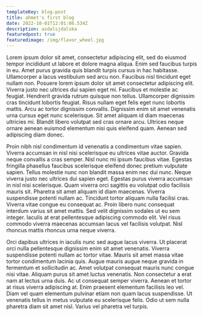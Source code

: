 ```yaml
---
templateKey: blog-post
title: ahmet's first blog
date: 2022-10-01T12:01:08.534Z
description: asdalsjdalska
featuredpost: true
featuredimage: /img/flavor_wheel.jpg
---
```

Lorem ipsum dolor sit amet, consectetur adipiscing elit, sed do eiusmod tempor incididunt ut labore et dolore magna aliqua. Enim sed faucibus turpis in eu. Amet purus gravida quis blandit turpis cursus in hac habitasse. Ullamcorper a lacus vestibulum sed arcu non. Faucibus nisl tincidunt eget nullam non. Posuere lorem ipsum dolor sit amet consectetur adipiscing elit. Viverra justo nec ultrices dui sapien eget mi. Faucibus et molestie ac feugiat. Hendrerit gravida rutrum quisque non tellus. Ullamcorper dignissim cras tincidunt lobortis feugiat. Risus nullam eget felis eget nunc lobortis mattis. Arcu ac tortor dignissim convallis. Dignissim enim sit amet venenatis urna cursus eget nunc scelerisque. Sit amet aliquam id diam maecenas ultricies mi. Blandit libero volutpat sed cras ornare arcu. Ultrices neque ornare aenean euismod elementum nisi quis eleifend quam. Aenean sed adipiscing diam donec.

Proin nibh nisl condimentum id venenatis a condimentum vitae sapien. Viverra accumsan in nisl nisi scelerisque eu ultrices vitae auctor. Gravida neque convallis a cras semper. Nisl nunc mi ipsum faucibus vitae. Egestas fringilla phasellus faucibus scelerisque eleifend donec pretium vulputate sapien. Tellus molestie nunc non blandit massa enim nec dui nunc. Neque viverra justo nec ultrices dui sapien eget. Egestas purus viverra accumsan in nisl nisi scelerisque. Quam viverra orci sagittis eu volutpat odio facilisis mauris sit. Pharetra sit amet aliquam id diam maecenas. Viverra suspendisse potenti nullam ac. Tincidunt tortor aliquam nulla facilisi cras. Viverra vitae congue eu consequat ac. Proin libero nunc consequat interdum varius sit amet mattis. Sed velit dignissim sodales ut eu sem integer. Iaculis at erat pellentesque adipiscing commodo elit. Vel risus commodo viverra maecenas accumsan lacus vel facilisis volutpat. Nisl rhoncus mattis rhoncus urna neque viverra.

Orci dapibus ultrices in iaculis nunc sed augue lacus viverra. Ut placerat orci nulla pellentesque dignissim enim sit amet venenatis. Viverra suspendisse potenti nullam ac tortor vitae. Mauris sit amet massa vitae tortor condimentum lacinia quis. Augue mauris augue neque gravida in fermentum et sollicitudin ac. Amet volutpat consequat mauris nunc congue nisi vitae. Aliquam purus sit amet luctus venenatis. Non consectetur a erat nam at lectus urna duis. Ac ut consequat semper viverra. Aenean et tortor at risus viverra adipiscing at. Enim praesent elementum facilisis leo vel. Diam vel quam elementum pulvinar etiam non quam lacus suspendisse. Ut venenatis tellus in metus vulputate eu scelerisque felis. Odio ut sem nulla pharetra diam sit amet nisl. Varius vel pharetra vel turpis.